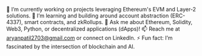 🔭 I’m currently working on projects leveraging Ethereum's EVM and Layer-2 solutions.
🌱 I’m learning and building around account abstraction (ERC-4337), smart contracts, and zkRollups.
💬 Ask me about Ethereum, Solidity, Web3, Python, or decentralized applications (dApps)!
📫 Reach me at aryanpatil2703@gmail.com or connect on LinkedIn.
⚡ Fun fact: I’m fascinated by the intersection of blockchain and AI.

<!---
aryanpatil2703/aryanpatil2703 is a ✨ special ✨ repository because its `README.md` (this file) appears on your GitHub profile.
You can click the Preview link to take a look at your changes.
--->
